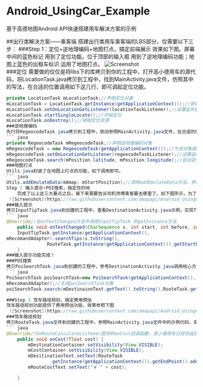 # Android_UsingCar_Example
基于高德地图Android API快速搭建用车解决方案的示例


##出行类解决方案——乘客端
搭建出行类用车乘客端的LBS部分，仅需要以下三步：
###Step 1：定位+逆地理编码+地图打点，搞定前端展示
效果如下图。屏幕中间的蓝色标记 用到了定位功能。位于顶部的输入框 用到了逆地理编码功能；地图上蓝色的出租车标识 运用了地图打点。
![Screenshot](https://raw.githubusercontent.com/amapapi/Android_UsingCar_Example/master/pic/marker.png)   
###定位
需要做的仅仅是将libs下的库拷贝到你的工程中，打开高小德用车的源代码，将LocationTask.java拷贝到工程中，找到MainActivity.java文件，仿照其中的写法，在合适的位置调用如下这几行，即可调起定位功能。
``` java
private LocationTask mLocationTask;//声明定位对象
mLocationTask = LocationTask.getInstance(getApplicationContext());//获取定位单例
mLocationTask.setOnLocationGetListener(locationTaskListener);//设置监听器
mLocationTask.startSingleLocate();//开始定位
mLocationTask.onDestroy();//销毁定位资源
###逆地理编码
先行将RegeocodeTask.java拷贝到工程中，依旧参照MainActivity.java文件，在合适的位置调用如下的代码段，即可调起逆地理编码功能。
``` java
private RegeocodeTask mRegeocodeTask;//声明逆地理编码对象
mRegeocodeTask = new RegeocodeTask(getApplicationContext());//为该对象赋值
mRegeocodeTask.setOnLocationGetListener(regeocodeTaskListener);//设置监听器
mRegeocodeTask.search(mPosition.latitude, mPosition.longitude);//启动逆地理编码服务
###地图打点
Utils.java封装了在地图上打点的功能，如下调用即可。
``` java
Utils.addEmulateData(mAmap, mStartPosition);//调用addEmulateData方法。参数解释：参数一为地图的controller；参数二为模拟数据的中心点，真实数据可以传递数据列表。
Step 2 输入提示+POI搜索，搞定目的地
	完成了以上这三大要点之后，接下来需要告诉司机师傅乘客要去哪里了。如下图所示，为了给用户提供一个更好的用车体验，在支持录入目的地的功能基础上，提供输入提示+POI搜索功能，进一步提升体验。
 ![Screenshot](https://raw.githubusercontent.com/amapapi/Android_UsingCar_Example/master/pic/search.png)   
###输入提示
拷贝InputTipTask.java到创建的工程中，查看DestinationActivity.java示例，实现TextWatcher接口后，进行如下调用：
``` java
@Override//在onTextChanged方法中调用InputTipTask 的getInstance方法
	public void onTextChanged(CharSequence s, int start, int before, int count) {
	InputTipTask.getInstance(getApplicationContext(),
mRecomandAdapter).searchTips(s.toString(),
			   RouteTask.getInstance(getApplicationContext()).getStartPoint().city);
	}
###输入提示功能完成！
###POI搜索
拷贝PoiSearchTask.java到创建的工程中，参考DestinationActivity.java调用核心方法的方式，即可实现如图所示的POI搜索。核心方法如下：
``` java
PoiSearchTask poiSearchTask=new PoiSearchTask(getApplicationContext(),
mRecomandAdapter);//生成poiSearchTask对象
poiSearchTask.search(mDestinaionText.getText().toString(),RouteTask.getInstance(getApplicationContext()).getStartPoint().city);//开始进行POI搜索

###Step 3 驾车路径规划，搞定费用预估
驾车路径规划功能提供了费用预估功能，效果参照下图
 ![Screenshot](https://raw.githubusercontent.com/amapapi/Android_UsingCar_Example/master/pic/result.png)    
###驾车路径规划
拷贝RouteTask.java文件到创建的工程中，参照MainActivity.java文件中的示例代码，实现OnRouteCalculateListener接口。调用的核心方法如下：
``` java
@Override//OnRouteCalculateListener提供的onCost回调函数，高小德用车已经将返回cost结果的代码完整封装
	public void onCost(float cost) {
		mDestinationContainer.setVisibility(View.VISIBLE);
		mCostContainer.setVisibility(View.VISIBLE);
		mDesitinationText.setText(RouteTask
				.getInstance(getApplicationContext()).getEndPoint().address);
		mRouteCostText.setText("￥ " + cost);

	}
